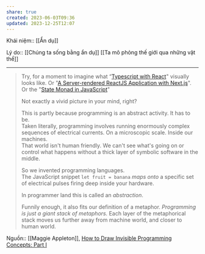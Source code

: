 ```yaml
---
share: true
created: 2023-06-03T09:36
updated: 2023-12-25T12:07
---
```

Khái niệm:: [[Ẩn dụ]]

Lý do:: [[Chúng ta sống bằng ẩn dụ]]
[[Ta mô phỏng thế giới qua những vật thể]]

---

> Try, for a moment to imagine what “[Typescript with React](https://egghead.io/courses/use-typescript-to-develop-react-applications)" visually looks like. Or "[A Server-rendered ReactJS Application with Next.js](https://egghead.io/courses/build-a-server-rendered-reactjs-application-with-next-js)". Or the "[State Monad in JavaScript](https://egghead.io/courses/state-monad-in-javascript)"
> 
> Not exactly a vivid picture in your mind, right?
> 
> This is partly because programming is an abstract activity. It has to be.  
> Taken literally, programming involves running enormously complex sequences of electrical currents. On a microscopic scale. Inside our machines.  
> That world isn't human friendly. We can't see what's going on or control what happens without a thick layer of symbolic software in the middle.
> 
> So we invented programming languages.  
> The JavaScript snippet `let fruit = banana` _maps onto_ a specific set of electrical pulses firing deep inside your hardware.
> 
> In programmer land this is called an _abstraction_.
> 
> Funnily enough, it also fits our definition of a metaphor. _Programming is just a giant stack of metaphors._ Each layer of the metaphorical stack moves us further away from machine world, and closer to human world.

Nguồn:: [[Maggie Appleton]], [How to Draw Invisible Programming Concepts: Part I](https://maggieappleton.com/drawinginvisibles1)

